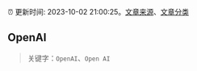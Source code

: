 :alarm_clock: 更新时间: 2023-10-02 21:00:25。[文章来源](/README.md)、[文章分类](/TAGS.md)

## OpenAI


> 关键字：`OpenAI`、`Open AI`



